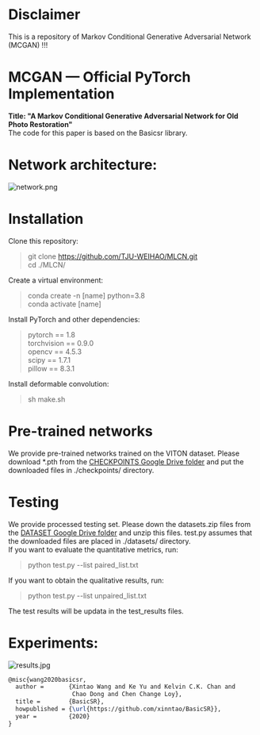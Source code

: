 # Disclaimer
This is a repository of Markov Conditional Generative Adversarial Network (MCGAN) !!!

# MCGAN — Official PyTorch Implementation
**Title: "A Markov Conditional Generative Adversarial Network for Old Photo Restoration"**  
The code for this paper is based on the Basicsr library. 

# Network architecture:
![network.png](https://github.com/TJU-WEIHAO/MLCN/blob/main/network.png)


# Installation
Clone this repository:  
> git clone https://github.com/TJU-WEIHAO/MLCN.git  
> cd ./MLCN/

Create a virtual environment:
> conda create -n [name] python=3.8  
> conda activate [name]

Install PyTorch and other dependencies:  
> pytorch == 1.8  
> torchvision == 0.9.0  
> opencv == 4.5.3  
> scipy == 1.7.1  
> pillow == 8.3.1 

Install deformable convolution:  
> sh make.sh  

# Pre-trained networks
We provide pre-trained networks trained on the VITON dataset. Please download *.pth from the [CHECKPOINTS Google Drive folder](https://drive.google.com/drive/folders/1-CWgyodbc_kB0YCPIw89BSS6Oap6UtLc?usp=sharing) and put the downloaded files in ./checkpoints/ directory.
 
# Testing
We provide processed testing set. Please down the datasets.zip files from the [DATASET Google Drive folder](https://drive.google.com/file/d/1-HJNnFkLEjpXQs4s2BuxNPVPT-X6nwHr/view?usp=sharing) and unzip this files. test.py assumes that the downloaded files are placed in ./datasets/ directory.  
If you want to evaluate the quantitative metrics, run:  
> python test.py --list paired_list.txt  

If you want to obtain the qualitative results, run:  
> python test.py --list unpaired_list.txt  

The test results will be updata in the test_results files.  

# Experiments:
![results.jpg](https://github.com/TJU-WEIHAO/MLCN/blob/main/results.jpg)


``` latex
@misc{wang2020basicsr,
  author =       {Xintao Wang and Ke Yu and Kelvin C.K. Chan and
                  Chao Dong and Chen Change Loy},
  title =        {BasicSR},
  howpublished = {\url{https://github.com/xinntao/BasicSR}},
  year =         {2020}
}
```
